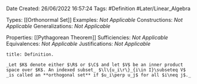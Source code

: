 <div class="topSpace"></div>

Date Created: 26/06/2022 16:57:24
Tags: #Definition #Later/Linear_Algebra

Types: [[Orthonormal Set]]
Examples: _Not Applicable_
Constructions: _Not Applicable_
Generalizations: _Not Applicable_

Properties: [[Pythagorean Theorem]]
Sufficiencies: _Not Applicable_
Equivalences: _Not Applicable_
Justifications: _Not Applicable_

``` ad-Definition
title: Definition.

_Let $K$ denote either $\R$ or $\C$ and let $V$ be an inner product space over $K$. An indexed subset_ $\l\{u_i\r\}_{i\in I}\subseteq V$ _is called an **orthogonal set** if $u_i\perp u_j$ for all $i\neq j$._

```
